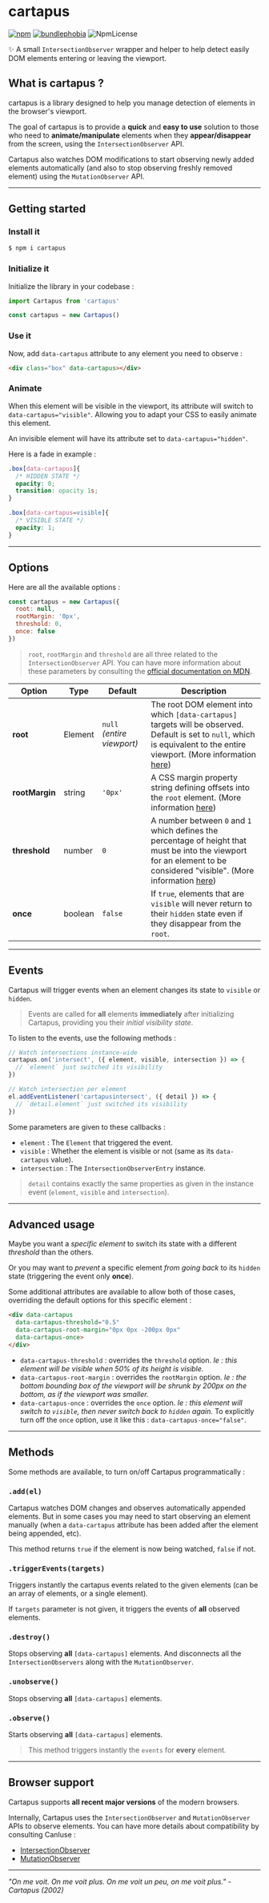 # cartapus
[![npm](https://img.shields.io/npm/v/cartapus.svg)](https://www.npmjs.com/package/cartapus)
[![bundlephobia](https://img.shields.io/bundlephobia/minzip/cartapus?label=bundle%20size)](https://bundlephobia.com/result?p=cartapus)
![NpmLicense](https://img.shields.io/npm/l/cartapus.svg)

✨ A small `IntersectionObserver` wrapper and helper to help detect easily DOM elements entering or leaving the viewport.

## What is cartapus ?

cartapus is a library designed to help you manage detection of elements in the browser's viewport.

The goal of cartapus is to provide a **quick** and **easy to use** solution to those who need to **animate/manipulate** elements when they **appear/disappear** from the screen, using the `IntersectionObserver` API.

Cartapus also watches DOM modifications to start observing newly added elements automatically (and also to stop observing freshly removed element) using the `MutationObserver` API.

---

## Getting started

### Install it

```bash
$ npm i cartapus
```

### Initialize it

Initialize the library in your codebase :

```javascript
import Cartapus from 'cartapus'

const cartapus = new Cartapus()
```

### Use it

Now, add `data-cartapus` attribute to any element you need to observe :

```html
<div class="box" data-cartapus></div>
```

### Animate

When this element will be visible in the viewport, its attribute will switch to `data-cartapus="visible"`. Allowing you to adapt your CSS to easily animate this element.

An invisible element will have its attribute set to `data-cartapus="hidden"`.

Here is a fade in example :

```css
.box[data-cartapus]{
  /* HIDDEN STATE */
  opacity: 0;
  transition: opacity 1s;
}

.box[data-cartapus=visible]{
  /* VISIBLE STATE */
  opacity: 1;
}
```

---

## Options

Here are all the available options :

```javascript
const cartapus = new Cartapus({
  root: null,
  rootMargin: '0px',
  threshold: 0,
  once: false
})
```

> `root`, `rootMargin` and `threshold` are all three related to the `IntersectionObserver` API. You can have more information about these parameters by consulting the [official documentation on MDN](https://developer.mozilla.org/en-US/docs/Web/API/IntersectionObserver/IntersectionObserver).

|     Option     |    Type     | Default | Description |
| -------------- | ----------- | ------- | ----------- |
|    **root**    | Element | `null` *(entire viewport)*  | The root DOM element into which `[data-cartapus]` targets will be observed. Default is set to `null`, which is equivalent to the entire viewport. (More information [here](https://developer.mozilla.org/en-US/docs/Web/API/IntersectionObserver/root)) |
| **rootMargin** | string | `'0px'` | A CSS margin property string defining offsets into the `root` element. (More information [here](https://developer.mozilla.org/en-US/docs/Web/API/IntersectionObserver/rootMargin)) |
| **threshold**  | number | `0` | A number between `0` and `1` which defines the percentage of height that must be into the viewport for an element to be considered "visible". (More information [here](https://developer.mozilla.org/en-US/docs/Web/API/IntersectionObserver/thresholds)) |
| **once** | boolean | `false` | If `true`, elements that are `visible` will never return to their `hidden` state even if they disappear from the `root`. |

---

## Events

Cartapus will trigger events when an element changes its state to `visible` or `hidden`.

> Events are called for **all** elements **immediately** after initializing Cartapus, providing you their *initial visibility state*.

To listen to the events, use the following methods :

```js
// Watch intersections instance-wide
cartapus.on('intersect', ({ element, visible, intersection }) => {
  // `element` just switched its visibility
})

// Watch intersection per element
el.addEventListener('cartapusintersect', ({ detail }) => {
  // `detail.element` just switched its visibility
})
```

Some parameters are given to these callbacks :

- `element` : The `Element` that triggered the event.
- `visible` : Whether the element is visible or not (same as its `data-cartapus` value).
- `intersection` : The `IntersectionObserverEntry` instance.

> `detail` contains exactly the same properties as given in the instance event (`element`, `visible` and `intersection`).

---

## Advanced usage

Maybe you want a *specific element* to switch its state with a different *threshold* than the others.

Or you may want to *prevent* a specific element *from going back* to its `hidden` state (triggering the event only **once**).

Some additional attributes are available to allow both of those cases, overriding the default options for this specific element :

```html
<div data-cartapus
  data-cartapus-threshold="0.5"
  data-cartapus-root-margin="0px 0px -200px 0px"
  data-cartapus-once>
</div>
```

- `data-cartapus-threshold` : overrides the `threshold` option. *Ie : this element will be visible when 50% of its height is visible.*
- `data-cartapus-root-margin` : overrides the `rootMargin` option. *Ie : the bottom bounding box of the viewport will be shrunk by 200px on the bottom, as if the viewport was smaller.*
- `data-cartapus-once` : overrides the `once` option. *Ie : this element will switch to `visible`, then never switch back to `hidden` again.* To explicitly turn off the `once` option, use it like this : `data-cartapus-once="false"`.

---

## Methods

Some methods are available, to turn on/off Cartapus programmatically :

### `.add(el)`

Cartapus watches DOM changes and observes automatically appended elements. But in some cases you may need to start observing an element manually (when a `data-cartapus` attribute has been added after the element being appended, etc).

This method returns `true` if the element is now being watched, `false` if not.

### `.triggerEvents(targets)`

Triggers instantly the cartapus events related to the given elements (can be an array of elements, or a single element).

If `targets` parameter is not given, it triggers the events of **all** observed elements.

### `.destroy()`

Stops observing **all** `[data-cartapus]` elements. And disconnects all the `IntersectionObservers` along with the `MutationObserver`.

### `.unobserve()`

Stops observing **all** `[data-cartapus]` elements.

### `.observe()`

Starts observing **all** `[data-cartapus]` elements.

> This method triggers instantly the `events` for **every** element.

---

## Browser support

Cartapus supports **all recent major versions** of the modern browsers.

Internally, Cartapus uses the `IntersectionObserver` and `MutationObserver` APIs to observe elements. You can have more details about compatibility by consulting CanIuse :
- [IntersectionObserver](https://caniuse.com/#feat=intersectionobserver)
- [MutationObserver](https://caniuse.com/#feat=mutationobserver)

---

*"On me voit. On me voit plus. On me voit un peu, on me voit plus." - Cartapus (2002)*
